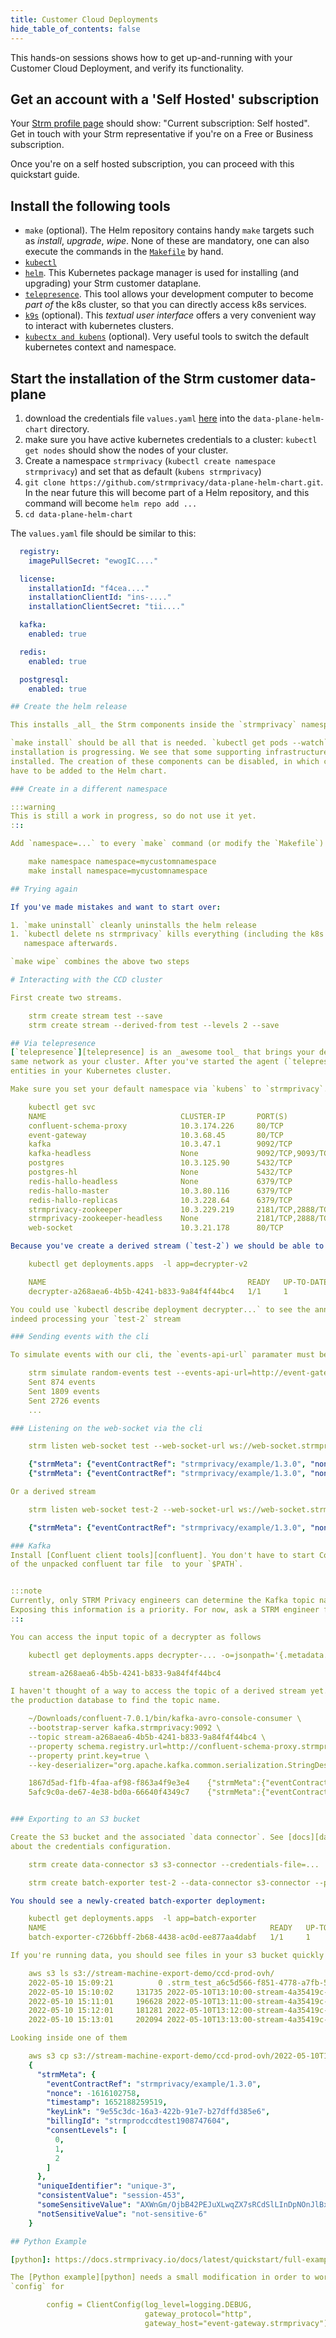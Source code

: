 ```yaml
---
title: Customer Cloud Deployments
hide_table_of_contents: false
---
```


[github]: https://github.com/strmprivacy/data-plane-helm-chart/tree/master
[oma]: https://backstage.strm.in/docs/default/component/organization-management-and-access/
[jk]: https://docs.google.com/document/d/1ymb8JPaOflX8GZzICV6WCE_L0GGLRrBAPtk0dgeHJdc/edit
[telepresence]: https://www.telepresence.io/
[data-connector]: https://docs.strmprivacy.io/docs/latest/quickstart/batch-exporter/#creating-a-data-connector
[ovh-ingress]: https://docs.ovh.com/au/en/kubernetes/installing-nginx-ingress/
[profile]: https://console.strmprivacy.io/upgrading
[values]: https://console.strmprivacy.io/installation/configuration
[confluent]: https://docs.confluent.io/platform/current/quickstart/ce-docker-quickstart.html#cp-quickstart-step-1
[makefile]: https://github.com/strmprivacy/data-plane-helm-chart/blob/master/Makefile

This hands-on sessions shows how to get up-and-running with your Customer Cloud Deployment, and verify its
functionality.

## Get an account with a 'Self Hosted' subscription
Your [Strm profile page][profile] should show: "Current subscription: Self hosted". Get in touch with your Strm
representative if you're on a Free or Business subscription.

Once you're on a self hosted subscription, you can proceed with this quickstart guide.

## Install the following tools

* `make` (optional). The Helm repository contains handy `make` targets such as _install_, _upgrade_, _wipe_. None of
  these are mandatory, one can also execute the commands in the [`Makefile`][makefile] by hand.
* [`kubectl`](https://kubernetes.io/docs/tasks/tools/)
* [`helm`](http://helm.sh). This Kubernetes package manager is used for installing (and upgrading) your Strm customer
  dataplane.
* [`telepresence`][telepresence]. This tool allows your development computer to become _part of_ the k8s cluster, so
  that you can directly access k8s services.
* [`k9s`](https://github.com/derailed/k9s) (optional). This _textual user interface_ offers a very convenient way to interact with
  kubernetes clusters.
* [`kubectx and kubens`](https://github.com/ahmetb/kubectx) (optional). Very useful tools to switch the default
  kubernetes context and namespace.

## Start the installation of the Strm customer data-plane

1. download the credentials file `values.yaml` [here][values] into the `data-plane-helm-chart` directory.
1. make sure you have active kubernetes credentials to a cluster: `kubectl get nodes` should show the nodes of your
   cluster.
1. Create a namespace `strmprivacy` (`kubectl create namespace strmprivacy`) and set that as default (`kubens strmprivacy`)
1. `git clone https://github.com/strmprivacy/data-plane-helm-chart.git`. In the near future this will become part of a
   Helm repository, and this command will become `helm repo add ...`
1. `cd data-plane-helm-chart`

The `values.yaml` file should be similar to this:

```yaml
  registry:
    imagePullSecret: "ewogIC...."

  license:
    installationId: "f4cea...."
    installationClientId: "ins-...."
    installationClientSecret: "tii...."

  kafka:
    enabled: true

  redis:
    enabled: true

  postgresql:
    enabled: true

## Create the helm release

This installs _all_ the Strm components inside the `strmprivacy` namespace.

`make install` should be all that is needed. `kubectl get pods --watch` or `k9s` provides nice feedback to see how the
installation is progressing. We see that some supporting infrastructure like Redis, Postgresql and Kafka are also
installed. The creation of these components can be disabled, in which case configuration to the actual components will
have to be added to the Helm chart.

### Create in a different namespace

:::warning
This is still a work in progress, so do not use it yet.
:::

Add `namespace=...` to every `make` command (or modify the `Makefile`)

    make namespace namespace=mycustomnamespace
    make install namespace=mycustomnamespace

## Trying again

If you've made mistakes and want to start over:

1. `make uninstall` cleanly uninstalls the helm release
1. `kubectl delete ns strmprivacy` kills everything (including the k8s namespace). Don't forget to recreate the
   namespace afterwards.

`make wipe` combines the above two steps

# Interacting with the CCD cluster

First create two streams.

    strm create stream test --save
    strm create stream --derived-from test --levels 2 --save

## Via telepresence
[`telepresence`][telepresence] is an _awesome tool_ that brings your development computer via a vpn construction in the
same network as your cluster. After you've started the agent (`telepresence connect`), you have direct access to the
entities in your Kubernetes cluster.

Make sure you set your default namespace via `kubens` to `strmprivacy`.

    kubectl get svc
    NAME                              CLUSTER-IP       PORT(S)
    confluent-schema-proxy            10.3.174.226     80/TCP
    event-gateway                     10.3.68.45       80/TCP
    kafka                             10.3.47.1        9092/TCP
    kafka-headless                    None             9092/TCP,9093/TCP
    postgres                          10.3.125.90      5432/TCP
    postgres-hl                       None             5432/TCP
    redis-hallo-headless              None             6379/TCP
    redis-hallo-master                10.3.80.116      6379/TCP
    redis-hallo-replicas              10.3.228.64      6379/TCP
    strmprivacy-zookeeper             10.3.229.219     2181/TCP,2888/TCP,3888/TCP
    strmprivacy-zookeeper-headless    None             2181/TCP,2888/TCP,3888/TCP
    web-socket                        10.3.21.178      80/TCP

Because you've create a derived stream (`test-2`) we should be able to see a decrypter deployment:

    kubectl get deployments.apps  -l app=decrypter-v2

    NAME                                             READY   UP-TO-DATE   AVAILABLE   AGE
    decrypter-a268aea6-4b5b-4241-b833-9a84f4f44bc4   1/1     1            1           93m

You could use `kubectl describe deployment decrypter...` to see the annotations on the deployment, and see that it is
indeed processing your `test-2` stream

### Sending events with the cli

To simulate events with our cli, the `events-api-url` paramater must be set to the host exposed via telepresence (the url can also be set in the strm config file (`strm context config`).

    strm simulate random-events test --events-api-url=http://event-gateway.strmprivacy/event --interval 5
    Sent 874 events
    Sent 1809 events
    Sent 2726 events
    ...

### Listening on the web-socket via the cli

    strm listen web-socket test --web-socket-url ws://web-socket.strmprivacy/ws

    {"strmMeta": {"eventContractRef": "strmprivacy/example/1.3.0", "nonce": -447993628, "timestamp": 1652181230883, "keyLink": "7573fc76-ae34-4c49-a3fd-d552b677ffa1", "billingId": "strmprodccdtest1908747604", "consentLevels": [0, 1, 2, 3]}, "uniqueIdentifier": "AQAsswoVM2q6Q6+eeTb5Qe61xBHTaAZZMVCh+vDf", "consistentValue": "AQAsswoPYW8+VGwOZvfh+FmSEh2UoVTRNkNWlyQOpwA=", "someSensitiveValue": "AQAsswpQCKDPUYNls3hy13IllL5vd4bz/X3rEsBI0TEV", "notSensitiveValue": "not-sensitive-64"}
    {"strmMeta": {"eventContractRef": "strmprivacy/example/1.3.0", "nonce": -45323834, "timestamp": 1652181230893, "keyLink": "9ced67fc-9227-4fb2-846b-1eed521db941", "billingId": "strmprodccdtest1908747604", "consentLevels": [0, 1, 2]}, "uniqueIdentifier": "AWzkJjeWufjZehXNpWLUQ63CG1O8jxCU6MOd3Seo", "consistentValue": "AWzkJjd3cB+36sCrtT6va3YLjCa5qw55Iy5/HevIcVU=", "someSensitiveValue": "AWzkJjcsrjNHbZCAjlEYCBdlpOVK8+eXIx6BSBDxH8VQ", "notSensitiveValue": "not-sensitive-42"}

Or a derived stream

    strm listen web-socket test-2 --web-socket-url ws://web-socket.strmprivacy/ws

    {"strmMeta": {"eventContractRef": "strmprivacy/example/1.3.0", "nonce": -1742873135, "timestamp": 1652181297380, "keyLink": "556c1be7-4332-4058-9d36-5e3e5a66e121", "billingId": "strmprodccdtest1908747604", "consentLevels": [0, 1, 2]}, "uniqueIdentifier": "unique-81", "consistentValue": "session-922", "someSensitiveValue": "AQM0jlnxbeNZSJzvJWLpnMjyYET1Jb1Yz+5yZVB5i6Dq", "notSensitiveValue": "not-sensitive-78"}

### Kafka
Install [Confluent client tools][confluent]. You don't have to start Confluent, you only need to add the `bin` directory
of the unpacked confluent tar file  to your `$PATH`.


:::note
Currently, only STRM Privacy engineers can determine the Kafka topic name.
Exposing this information is a priority. For now, ask a STRM engineer for this information.
:::

You can access the input topic of a decrypter as follows

    kubectl get deployments.apps decrypter-... -o=jsonpath='{.metadata.annotations.input-topic}'

    stream-a268aea6-4b5b-4241-b833-9a84f4f44bc4

I haven't thought of a way to access the topic of a derived stream yet. Ask the Strm support engineers, they can access
the production database to find the topic name.

    ~/Downloads/confluent-7.0.1/bin/kafka-avro-console-consumer \
    --bootstrap-server kafka.strmprivacy:9092 \
    --topic stream-a268aea6-4b5b-4241-b833-9a84f4f44bc4 \
    --property schema.registry.url=http://confluent-schema-proxy.strmprivacy/confluent \
    --property print.key=true \
    --key-deserializer="org.apache.kafka.common.serialization.StringDeserializer"

    1867d5ad-f1fb-4faa-af98-f863a4f9e3e4    {"strmMeta":{"eventContractRef":"strmprivacy/example/1.3.0","nonce":{"int":-810110116},"timestamp":{"long":1652181101870},"keyLink":{"string":"1867d5ad-f1fb-4faa-af98-f863a4f9e3e4"},"billingId":{"string":"strmprodccdtest1908747604"},"consentLevels":[]},"uniqueIdentifier":{"string":"AR5VVyfQsta+D1XDKcPiR0sC1oE3yy301W2FMVJ9"},"consistentValue":"AR5VVydsWvZG+FkvlOFEUZCvlFY4rSpVHs1njIE8tg==","someSensitiveValue":{"string":"AR5VVyfO8S3djArRlS6ZaI4oefWUjEt9XRnT/f2r6vc="},"notSensitiveValue":{"string":"not-sensitive-84"}}
    5afc9c0a-de67-4e38-bd0a-66640f4349c7    {"strmMeta":{"eventContractRef":"strmprivacy/example/1.3.0","nonce":{"int":1699175479},"timestamp":{"long":1652181101896},"keyLink":{"string":"5afc9c0a-de67-4e38-bd0a-66640f4349c7"},"billingId":{"string":"strmprodccdtest1908747604"},"consentLevels":[0,1,2,3]},"uniqueIdentifier":{"string":"ASotb1YzBuuBBM981rLIzQd/EZA7Em7dxyaBg7vE"},"consistentValue":"ASotb1bYf1G/2ye4h6ELE4hlkVGZGKSt3LQe0AnZU+k=","someSensitiveValue":{"string":"ASotb1bb51OCfM9HdCqcAjTLtXqK67EuBQicTpNzIvv/"},"notSensitiveValue":{"string":"not-sensitive-95"}}


### Exporting to an S3 bucket

Create the S3 bucket and the associated `data connector`. See [docs][data-connector] for details
about the credentials configuration.

    strm create data-connector s3 s3-connector --credentials-file=...

    strm create batch-exporter test-2 --data-connector s3-connector --path-prefix ccd-prod-ovh

You should see a newly-created batch-exporter deployment:

    kubectl get deployments.apps  -l app=batch-exporter
    NAME                                                  READY   UP-TO-DATE   AVAILABLE   AGE
    batch-exporter-c726bbff-2b68-4438-ac0d-ee877aa4dabf   1/1     1            1           2m49s

If you're running data, you should see files in your s3 bucket quickly

    aws s3 ls s3://stream-machine-export-demo/ccd-prod-ovh/
    2022-05-10 15:09:21          0 .strm_test_a6c5d566-f851-4778-a7fb-5d39d8958aa4.jsonl
    2022-05-10 15:10:02     131735 2022-05-10T13:10:00-stream-4a35419c-2daf-43ba-8683-7663a0874a35---0-1-2-3-4.jsonl
    2022-05-10 15:11:01     196628 2022-05-10T13:11:00-stream-4a35419c-2daf-43ba-8683-7663a0874a35---0-1-2-3-4.jsonl
    2022-05-10 15:12:01     181281 2022-05-10T13:12:00-stream-4a35419c-2daf-43ba-8683-7663a0874a35---0-1-2-3-4.jsonl
    2022-05-10 15:13:01     202094 2022-05-10T13:13:00-stream-4a35419c-2daf-43ba-8683-7663a0874a35---0-1-2-3-4.jsonl

Looking inside one of them

    aws s3 cp s3://stream-machine-export-demo/ccd-prod-ovh/2022-05-10T13:12:00-stream-4a35419c-2daf-43ba-8683-7663a0874a35---0-1-2-3-4.jsonl - | head -1 | jq
    {
      "strmMeta": {
        "eventContractRef": "strmprivacy/example/1.3.0",
        "nonce": -1616102758,
        "timestamp": 1652188259519,
        "keyLink": "9e55c3dc-16a3-422b-91e7-b27dffd385e6",
        "billingId": "strmprodccdtest1908747604",
        "consentLevels": [
          0,
          1,
          2
        ]
      },
      "uniqueIdentifier": "unique-3",
      "consistentValue": "session-453",
      "someSensitiveValue": "AXWnGm/OjbB42PEJuXLwqZX7sRCdSlLInDpNOnJlBxiJ",
      "notSensitiveValue": "not-sensitive-6"
    }

## Python Example

[python]: https://docs.strmprivacy.io/docs/latest/quickstart/full-example/

The [Python example][python] needs a small modification in order to work. In the `client_builder.py` file change the
`config` for

        config = ClientConfig(log_level=logging.DEBUG,
                              gateway_protocol="http",
                              gateway_host="event-gateway.strmprivacy")
